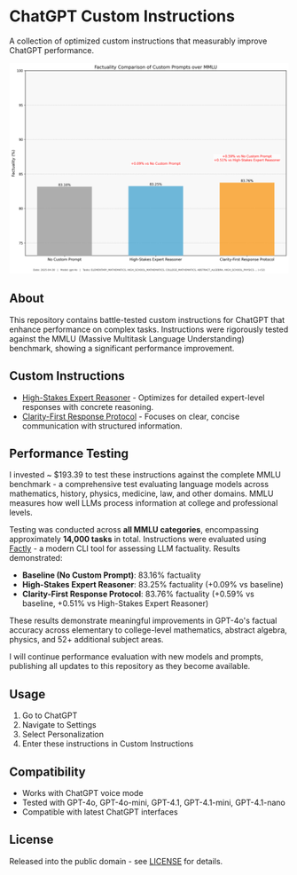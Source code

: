 # ChatGPT Custom Instructions

A collection of optimized custom instructions that measurably improve ChatGPT performance.

![MMLU Performance Results](mmlu.png)

## About

This repository contains battle-tested custom instructions for ChatGPT that enhance performance on complex tasks. Instructions were rigorously tested against the MMLU (Massive Multitask Language Understanding) benchmark, showing a significant performance improvement.

## Custom Instructions

- [High-Stakes Expert Reasoner](High-Stakes%20Expert%20Reasoner.md) - Optimizes for detailed expert-level responses with concrete reasoning.
- [Clarity-First Response Protocol](Clarity-First%20Response%20Protocol.md) - Focuses on clear, concise communication with structured information.

## Performance Testing

I invested ~ $193.39 to test these instructions against the complete MMLU benchmark - a comprehensive test evaluating language models across mathematics, history, physics, medicine, law, and other domains. MMLU measures how well LLMs process information at college and professional levels.

Testing was conducted across **all MMLU categories**, encompassing approximately **14,000 tasks** in total. Instructions were evaluated using [Factly](https://factly.readthedocs.io) - a modern CLI tool for assessing LLM factuality. Results demonstrated:

- **Baseline (No Custom Prompt)**: 83.16% factuality
- **High-Stakes Expert Reasoner**: 83.25% factuality (+0.09% vs baseline)
- **Clarity-First Response Protocol**: 83.76% factuality (+0.59% vs baseline, +0.51% vs High-Stakes Expert Reasoner)

These results demonstrate meaningful improvements in GPT-4o's factual accuracy across elementary to college-level mathematics, abstract algebra, physics, and 52+ additional subject areas.

I will continue performance evaluation with new models and prompts, publishing all updates to this repository as they become available.

## Usage

1. Go to ChatGPT
2. Navigate to Settings
3. Select Personalization
4. Enter these instructions in Custom Instructions


## Compatibility

- Works with ChatGPT voice mode
- Tested with GPT-4o, GPT-4o-mini, GPT-4.1, GPT-4.1-mini, GPT-4.1-nano
- Compatible with latest ChatGPT interfaces

## License

Released into the public domain - see [LICENSE](LICENSE) for details.
